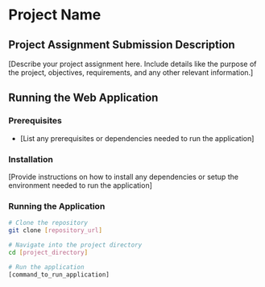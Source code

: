 # Project Name

## Project Assignment Submission Description

[Describe your project assignment here. Include details like the purpose of the project, objectives, requirements, and any other relevant information.]

## Running the Web Application

### Prerequisites

- [List any prerequisites or dependencies needed to run the application]

### Installation

[Provide instructions on how to install any dependencies or setup the environment needed to run the application]

### Running the Application

```bash
# Clone the repository
git clone [repository_url]

# Navigate into the project directory
cd [project_directory]

# Run the application
[command_to_run_application]
```
